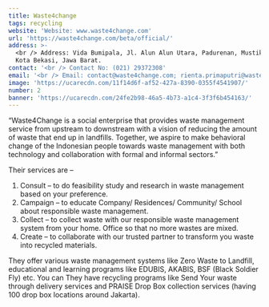 ```yaml
---
title: Waste4change
tags: recycling
website: 'Website: www.waste4change.com'
url: 'https://waste4change.com/beta/official/'
address: >-
  <br /> Address: Vida Bumipala, Jl. Alun Alun Utara, Padurenan, Mustikajaya,
  Kota Bekasi, Jawa Barat.
contact: '<br /> Contact No: (021) 29372308'
email: '<br /> Email: contact@waste4change.com; rienta.primaputri@waste4change.com'
image: 'https://ucarecdn.com/11f14d6f-af52-427a-8390-0355f4541907/'
number: 2
banner: 'https://ucarecdn.com/24fe2b98-46a5-4b73-a1c4-3f3f6b454163/'
---
```

“Waste4Change is a social enterprise that provides waste management service from upstream to downstream with a vision of reducing the amount of waste that end up in landfills. Together, we aspire to make behavioral change of the Indonesian people towards waste management with both technology and collaboration with formal and informal sectors.”

Their services are –

1. Consult – to do feasibility study and research in waste management based on your preference.
2. Campaign – to educate Company/ Residences/ Community/ School about responsible waste management.
3. Collect – to collect waste with our responsible waste management system from your home. Office so that no more wastes are mixed.
4. Create – to collaborate with our trusted partner to transform you waste into recycled materials.

They offer various waste management systems like Zero Waste to Landfill, educational and learning programs like EDUBIS, AKABIS, BSF (Black Soldier Fly) etc. You can They have recycling programs like Send Your waste through delivery services and PRAISE Drop Box collection services (having 100 drop box locations around Jakarta).
